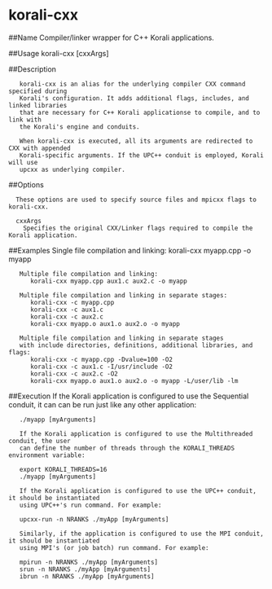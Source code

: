 # korali-cxx

##Name
        Compiler/linker wrapper for C++ Korali applications. 
	   
##Usage
       korali-cxx [cxxArgs]

				   
##Description

       korali-cxx is an alias for the underlying compiler CXX command specified during
       Korali's configuration. It adds additional flags, includes, and linked libraries
       that are necessary for C++ Korali applicationse to compile, and to link with
       the Korali's engine and conduits. 
       
       When korali-cxx is executed, all its arguments are redirected to CXX with appended
	   Korali-specific arguments. If the UPC++ conduit is employed, Korali will use
	   upcxx as underlying compiler.

##Options

      These options are used to specify source files and mpicxx flags to korali-cxx.

      cxxArgs
        Specifies the original CXX/Linker flags required to compile the Korali application.
	
##Examples
       Single file compilation and linking:
          korali-cxx myapp.cpp -o myapp

       Multiple file compilation and linking:
          korali-cxx myapp.cpp aux1.c aux2.c -o myapp

       Multiple file compilation and linking in separate stages:
          korali-cxx -c myapp.cpp
          korali-cxx -c aux1.c
          korali-cxx -c aux2.c
          korali-cxx myapp.o aux1.o aux2.o -o myapp

       Multiple file compilation and linking in separate stages
       with include directories, definitions, additional libraries, and flags:
          korali-cxx -c myapp.cpp -Dvalue=100 -O2
          korali-cxx -c aux1.c -I/usr/include -O2
          korali-cxx -c aux2.c -O2
          korali-cxx myapp.o aux1.o aux2.o -o myapp -L/user/lib -lm
		  
##Execution
       If the Korali application is configured to use the Sequential conduit, it can
	   can be run just like any other application:
	   
       ./myapp [myArguments]
	   
	   If the Korali application is configured to use the Multithreaded conduit, the user
	   can define the number of threads through the KORALI_THREADS environment variable:
	   
       export KORALI_THREADS=16
	   ./myapp [myArguments]
	   
	   If the Korali application is configured to use the UPC++ conduit, it should be instantiated
	   using UPC++'s run command. For example:
	   
	   upcxx-run -n NRANKS ./myApp [myArguments]
	   
	   Similarly, if the application is configured to use the MPI conduit, it should be instantiated
	   using MPI's (or job batch) run command. For example:
	   
	   mpirun -n NRANKS ./myApp [myArguments]
	   srun -n NRANKS ./myApp [myArguments]
	   ibrun -n NRANKS ./myApp [myArguments]
	   
	   